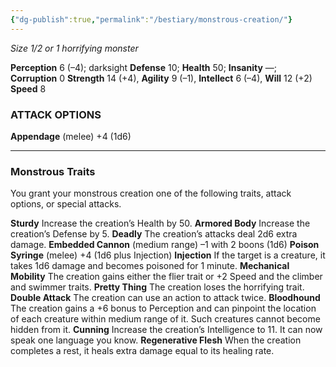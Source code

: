 ```yaml
---
{"dg-publish":true,"permalink":"/bestiary/monstrous-creation/"}
---
```


*Size 1/2 or 1 horrifying monster*

**Perception** 6 (–4); darksight
**Defense** 10; **Health** 50; **Insanity** —; **Corruption** 0
**Strength** 14 (+4), **Agility** 9 (–1), **Intellect** 6 (–4), **Will** 12 (+2)
**Speed** 8
### ATTACK OPTIONS
**Appendage** (melee) +4 (1d6)
- - -
### Monstrous Traits
You grant your monstrous creation one of the following traits, attack options, or special attacks.

**Sturdy** Increase the creation’s Health by 50.
**Armored Body** Increase the creation’s Defense by 5.
**Deadly** The creation’s attacks deal 2d6 extra damage.
**Embedded Cannon** (medium range) –1 with 2 boons (1d6)
**Poison Syringe** (melee) +4 (1d6 plus Injection)
**Injection** If the target is a creature, it takes 1d6 damage and becomes poisoned for 1 minute.
**Mechanical Mobility** The creation gains either the flier trait or +2 Speed and the climber and swimmer traits.
**Pretty Thing** The creation loses the horrifying trait.
**Double Attack** The creation can use an action to attack twice.
**Bloodhound** The creation gains a +6 bonus to Perception and can pinpoint the location of each creature within medium range of it. Such creatures cannot become hidden from it.
**Cunning** Increase the creation’s Intelligence to 11. It can now speak one language you know.
**Regenerative Flesh** When the creation completes a rest, it heals extra damage equal to its healing rate.